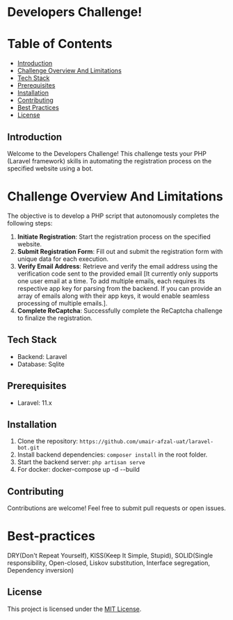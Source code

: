 # Developers Challenge!

# Table of Contents

-   [Introduction](#introduction)
-   [Challenge Overview And Limitations](#challenge-overview-and-limitations)
-   [Tech Stack](#tech-stack)
-   [Prerequisites](#prerequisites)
-   [Installation](#installation)
-   [Contributing](#contributing)
-   [Best Practices](#best-practices)
-   [License](#license)

## Introduction

Welcome to the Developers Challenge! This challenge tests your PHP (Laravel framework) skills in automating the registration process on the specified website using a bot.

# Challenge Overview And Limitations

The objective is to develop a PHP script that autonomously completes the following steps:

1. **Initiate Registration**: Start the registration process on the specified website.
2. **Submit Registration Form**: Fill out and submit the registration form with unique data for each execution.
3. **Verify Email Address**: Retrieve and verify the email address using the verification code sent to the provided email [It currently only supports one user email at a time. To add multiple emails, each requires its respective app key for parsing from the backend. If you can provide an array of emails along with their app keys, it would enable seamless processing of multiple emails.].
4. **Complete ReCaptcha**: Successfully complete the ReCaptcha challenge to finalize the registration.

## Tech Stack

-   Backend: Laravel
-   Database: Sqlite

## Prerequisites

-   Laravel: 11.x

## Installation

1. Clone the repository: `https://github.com/umair-afzal-uat/laravel-bot.git`
2. Install backend dependencies: `composer install` in the root folder.
3. Start the backend server: `php artisan serve`
4. For docker: docker-compose up -d --build

## Contributing

Contributions are welcome! Feel free to submit pull requests or open issues.

# Best-practices

DRY(Don't Repeat Yourself),
KISS(Keep It Simple, Stupid),
SOLID(Single responsibility, Open-closed, Liskov substitution, Interface segregation, Dependency inversion)

## License

This project is licensed under the [MIT License](https://opensource.org/licenses/MIT).
